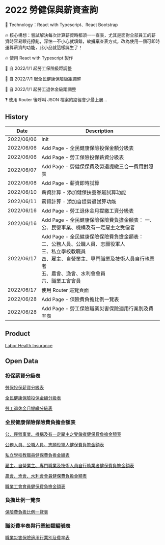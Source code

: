 # 2022 勞健保與薪資查詢
:rocket: Technology：React with Typescript、React Bootstrap

:fire: 核心構想：嘗試解決每次計算薪資時都須一一查表，尤其是面對全部員工的薪資時容易眼花撩亂，深怕一不小心就填錯，故摒棄查表方式，改為使用一個可即時運算薪資的功能，此小品就這樣誕生了！

:fire: 使用 React with Typescript 製作

:pushpin: 自 2022/1/1 起勞工保險級距調整

:pushpin: 自 2022/7/1 起全民健康保險級距調整

:pushpin: 自 2022/1/1 起勞工退休金級距調整

:question: 使用 Router 後呼叫 JSON 檔案的路徑會少最上層...

## History
| Date       | Description                                                      |
| ---------- | ---------------------------------------------------------------- |
| 2022/06/06 | Init                                                             |
| 2022/06/06 | Add Page - 全民健康保險投保金額分級表                            |
| 2022/06/06 | Add Page - 勞工保險投保薪資分級表                                |
| 2022/06/07 | Add Page - 勞健保保費及勞退提繳三合一費用對照表                  |
| 2022/06/08 | Add Page - 薪資即時試算                                          |
| 2022/06/10 | 薪資計算 - 添加健保扶養眷屬試算功能                              |
| 2022/06/11 | 薪資計算 - 添加自提勞退試算功能                                  |
| 2022/06/16 | Add Page - 勞工退休金月提繳工資分級表                            |
| 2022/06/16 | Add Page - 全民健康保險保險費負擔金額表： 一、公、民營事業、機構及有一定雇主之受僱者 |
| 2022/06/17 | Add Page - 全民健康保險保險費負擔金額表：<br> 二、公務人員、公職人員、志願役軍人 <br> 三、私立學校教職員 <br> 四、雇主、自營業主、專門職業及技術人員自行執業者 <br> 五、農會、漁會、水利會會員 <br> 六、職業工會會員 |
| 2022/06/17 | 使用 Router 巡覽頁面 |
| 2022/06/28 | Add Page - 保險費負擔比例一覽表 |
| 2022/06/28 | Add Page - 勞工保險職業災害保險適用行業別及費率表 |

## Product
[Labor Health Insurance](https://fakestandard.github.io/react-labor-health-insurance)

## Open Data
### 投保薪資分級表
[勞保投保薪資分級表](https://data.gov.tw/dataset/6258)

[全民健康保險投保金額分級表](https://data.gov.tw/dataset/20251)

[勞工退休金月提繳分級表](https://data.gov.tw/dataset/6274)

### 全民健康保險保險費負擔金額表
[公、民營事業、機構及有一定雇主之受僱者健保費負擔金額表](https://data.nhi.gov.tw/Datasets/DatasetDetail.aspx?id=281&Mid=A110689)

[公務人員、公職人員、志願役軍人健保費負擔金額表](https://data.nhi.gov.tw/Datasets/DatasetDetail.aspx?id=279&Mid=A110689)

[私立學校教職員健保費負擔金額表](https://data.nhi.gov.tw/Datasets/DatasetDetail.aspx?id=280&Mid=A110689)

[雇主、自營業主、專門職業及技術人員自行執業者健保費負擔金額表](https://data.nhi.gov.tw/Datasets/DatasetDetail.aspx?id=283&Mid=A110689)

[農會、漁會、水利會會員健保費負擔金額表](https://data.nhi.gov.tw/Datasets/DatasetDetail.aspx?id=284&Mid=A110689)

[職業工會會員健保費負擔金額表](https://data.nhi.gov.tw/Datasets/DatasetDetail.aspx?id=282&Mid=A110689)

### 負擔比例一覽表
[保險費負擔比例一覽表](https://data.gov.tw/dataset/40324)

### 職災費率表與行業細類編號表
[職業災害保險適用行業別及費率表](https://data.gov.tw/dataset/6262)
